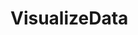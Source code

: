 # VisualizeData


[](./README/firePointStar.png)

[](./README/rectangle.png)

[](./README/curveLine.png)